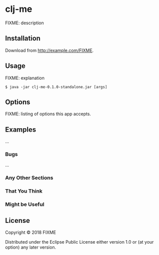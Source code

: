 # clj-me

FIXME: description

## Installation

Download from http://example.com/FIXME.

## Usage

FIXME: explanation

    $ java -jar clj-me-0.1.0-standalone.jar [args]

## Options

FIXME: listing of options this app accepts.

## Examples

...

### Bugs

...

### Any Other Sections
### That You Think
### Might be Useful

## License

Copyright © 2018 FIXME

Distributed under the Eclipse Public License either version 1.0 or (at
your option) any later version.
